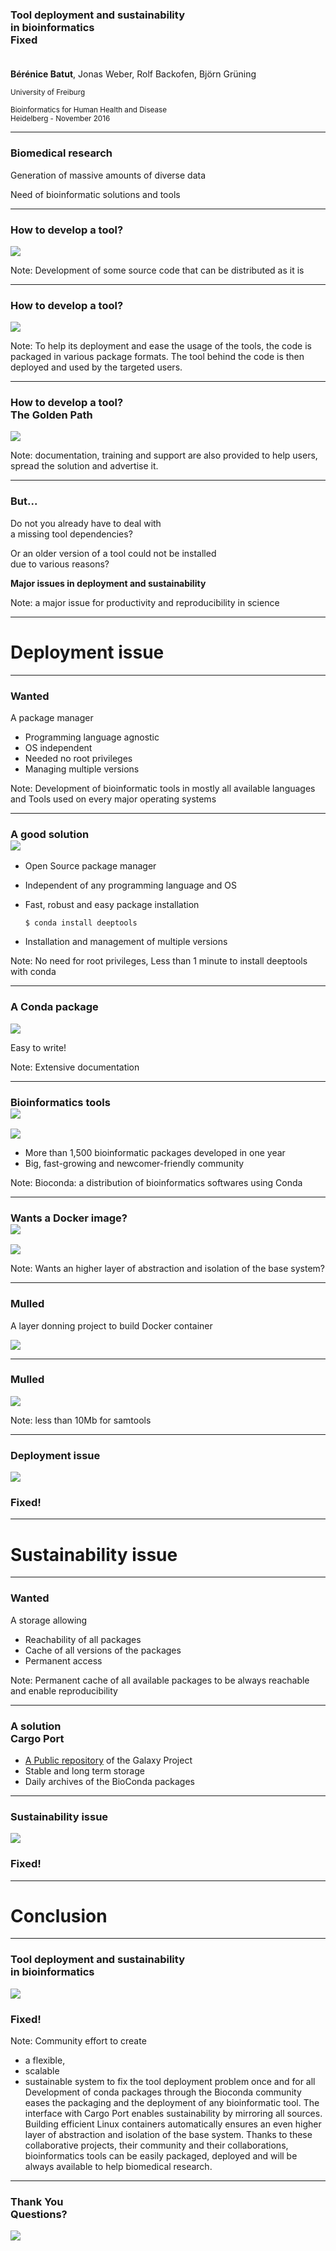 ### Tool deployment and sustainability <br>in bioinformatics <br><i class="fa fa-check"></i> Fixed<br><br>

**Bérénice Batut**, Jonas Weber, Rolf Backofen, Björn Grüning

<small>
University of Freiburg<br><br>Bioinformatics for Human Health and Disease<br>Heidelberg - November 2016
</small> 

---

### Biomedical research

Generation of massive amounts of diverse data

<i class="fa fa-long-arrow-right"></i> Need of bioinformatic solutions and tools

----

### How to develop a tool?

![](images/tool_development_1.png)

Note: Development of some source code that can be distributed as it is

----

### How to develop a tool?

![](images/tool_development_packaging.png)

Note: To help its deployment and ease the usage of the tools, the code is packaged in various package formats.
The tool behind the code is then deployed and used by the targeted users.
 
----

### How to develop a tool?<br>The Golden Path

![](images/tool_development_training_doc_support.png)

Note: documentation, training and support are also provided to help users, spread the solution and advertise it. 

----

### But...

Do not you already have to deal with <br>a missing tool dependencies?

Or an older version of a tool could not be installed <br>due to various reasons?

**Major issues in deployment and sustainability**

Note: a major issue for productivity and reproducibility in science

---

# Deployment issue

----

### <i class="fa fa-bullseye"></i> Wanted

A package manager
- Programming language agnostic
- OS independent
- Needed no root privileges
- Managing multiple versions
    
Note: Development of bioinformatic tools in mostly all available languages and Tools used on every major operating systems

----

### A good solution<br>![](images/conda_logo.png)

- Open Source package manager
- Independent of any programming language and OS
- Fast, robust and easy package installation

  ```
  $ conda install deeptools
  ```
  
- Installation and management of multiple versions

Note: No need for root privileges, Less than 1 minute to install deeptools with conda

----

### A Conda package

![](images/conda_package.png)

<i class="fa fa-long-arrow-right"></i> Easy to write!

Note: Extensive documentation

----

### Bioinformatics tools<br>![](images/bioconda_logo.png)

![](images/tool_development_bioconda_solution.png)

- More than 1,500 bioinformatic packages developed in one year
- Big, fast-growing and newcomer-friendly community

Note: Bioconda: a distribution of bioinformatics softwares using Conda

----

### Wants a Docker image?<br>![](images/mulled.png)

![](images/tool_development_mulled_solution.png)

Note: Wants an higher layer of abstraction and isolation of the base system?

----

### Mulled

A layer donning project to build Docker container

![](images/mulled_scheme_without_bioconda.png)

----

### Mulled

![](images/mulled_scheme.png)

Note: less than 10Mb for samtools

----

### Deployment issue

![](images/tool_development_deployment.png)

### <i class="fa fa-check"></i>Fixed!

---

# Sustainability issue

----

### <i class="fa fa-bullseye"></i> Wanted

A storage allowing
- Reachability of all packages
- Cache of all versions of the packages
- Permanent access

Note: Permanent cache of all available packages to be always reachable and enable reproducibility

----

### A solution<br>Cargo Port

- [A Public repository](https://depot.galaxyproject.org/software/) of the Galaxy Project
- Stable and long term storage
- Daily archives of the BioConda packages

----

### Sustainability issue

![](images/tool_development_sustainability.png)

### <i class="fa fa-check"></i>Fixed!

---

# Conclusion

----

### Tool deployment and sustainability <br>in bioinformatics 

![](images/tool_development_solution_scheme.png)

### <i class="fa fa-check"></i>Fixed! 

Note: Community effort to create 
  - a flexible, 
  - scalable
  - sustainable system 
to fix the tool deployment problem once and for all
Development of conda packages through the Bioconda community eases the packaging and the deployment of any bioinformatic tool. The interface with Cargo Port enables sustainability by mirroring all sources. Building efficient Linux containers automatically ensures an even higher layer of abstraction and isolation of the base system. Thanks to these collaborative projects, their community and their collaborations, bioinformatics tools can be easily packaged, deployed and will be always available to help biomedical research.

---

### Thank You<br>Questions?

![](images/tool_development_final_scheme.png)
